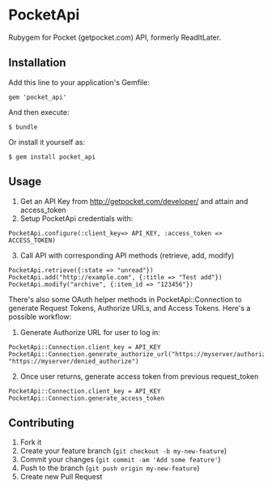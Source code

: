 # PocketApi
Rubygem for Pocket (getpocket.com) API, formerly ReadItLater.

## Installation

Add this line to your application's Gemfile:

    gem 'pocket_api'

And then execute:

    $ bundle

Or install it yourself as:

    $ gem install pocket_api

## Usage

1. Get an API Key from http://getpocket.com/developer/ and attain and access_token
2. Setup PocketApi credentials with:
```
PocketApi.configure(:client_key=> API_KEY, :access_token => ACCESS_TOKEN)
```
3. Call API with corresponding API methods (retrieve, add, modify)
```
PocketApi.retrieve({:state => "unread"})
PocketApi.add("http://example.com", {:title => "Test add"})
PocketApi.modify("archive", {:item_id => "123456"})
```

There's also some OAuth helper methods in PocketApi::Connection to generate Request Tokens, Authorize URLs, and Access Tokens.
Here's a possible workflow:
1. Generate Authorize URL for user to log in:
```
PocketApi::Connection.client_key = API_KEY
PocketApi::Connection.generate_authorize_url("https://myserver/authorize_callback", "https://myserver/denied_authorize")
```
2. Once user returns, generate access token from previous request_token 
```
PocketApi::Connection.client_key = API_KEY
PocketApi::Connection.generate_access_token
```

## Contributing

1. Fork it
2. Create your feature branch (`git checkout -b my-new-feature`)
3. Commit your changes (`git commit -am 'Add some feature'`)
4. Push to the branch (`git push origin my-new-feature`)
5. Create new Pull Request
